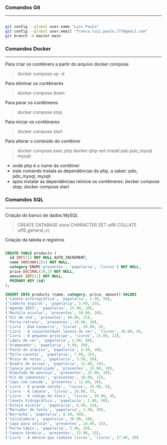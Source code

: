 ### Comandos Git 
***
```bash

git config --global user.name "Luis Paulo"
git config --global user.email "franca.luiz.paulo.777@gmail.com"
git branch -m master main

```
### Comandos Docker
***
Para criar os contêiners a partir do arquivo docker compose

> docker compose up -d

Para eliminar os contêineres

> docker compose down

Para parar os contêineres

> docker compose stop

Para iniciar os contêineres

> docker compose start

Para alterar o conteúdo do contêiner

> docker compose exec php docker-php-ext-install pdo pdo_mysql mysqli

* onde php é o nome do contêiner
* este comando instala as dependências do php, a saber: pdo, pdo_mysql, mysqli
* após instalar as dependências reinicie os contêineres: docker compose stop; 
  docker compose start

### Comandos SQL
***
Criação do banco de dados MySQL

> CREATE DATABASE store CHARACTER SET utf8 COLLATE utf8_general_ci;

Criação da tabela e registros

```sql 

CREATE TABLE products (
  id INT(11) NOT NULL AUTO_INCREMENT,
  name VARCHAR(255) NOT NULL,
  category ENUM('presentes', 'papelaria', 'livros') NOT NULL,
  price DECIMAL(10,2) NOT NULL,
  amount INT(11) NOT NULL,
  PRIMARY KEY (id)
);

INSERT INTO products (name, category, price, amount) VALUES
('Caneta esferográfica', 'papelaria', 1.50, 50),
('Caderno espiral', 'papelaria', 5.99, 25),
('Agenda 2023', 'papelaria', 15.90, 10),
('Mochila escolar', 'presentes', 50.00, 20),
('Kit de chá', 'presentes', 40.00, 15),
('Porta-retrato', 'presentes', 10.00, 30),
('Livro - Dom Casmurro', 'livros', 20.00, 5),
('Livro - A insustentável leveza do ser', 'livros', 30.00, 8),
('Livro - O pequeno príncipe', 'livros', 15.00, 12),
('Lápis de cor', 'papelaria', 2.99, 40),
('Grampeador', 'papelaria', 9.99, 20),
('Pasta de arquivo', 'papelaria', 4.50, 30),
('Porta-canetas', 'papelaria', 7.00, 25),
('Bloco de notas', 'papelaria', 3.50, 50),
('Quadro de avisos', 'papelaria', 12.00, 10),
('Caneca personalizada', 'presentes', 15.00, 20),
('Almofada de pescoço', 'presentes', 25.00, 10),
('Kit de sabonetes', 'presentes', 18.00, 15),
('Copo com canudo', 'presentes', 12.00, 30),
('Livro - O grande Gatsby', 'livros', 25.00, 6),
('Livro - A cabana', 'livros', 28.00, 7),
('Livro - O código da Vinci', 'livros', 30.00, 4),
('Caneta hidrográfica', 'papelaria', 2.00, 50),
('Estojo escolar', 'papelaria', 8.99, 15),
('Marcador de texto', 'papelaria', 1.50, 30),
('Borracha', 'papelaria', 0.50, 50),
('Calculadora', 'papelaria', 20.00, 10),
('Capa para celular', 'presentes', 18.00, 25),
('Porta-lápis', 'papelaria', 5.00, 20),
('Caneca térmica', 'presentes', 22.00, 15),
('Livro - A menina que roubava livros', 'livros', 17.00, 20)

```
